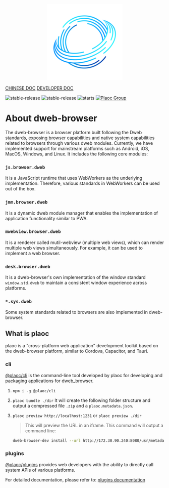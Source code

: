 <p align="center">
<!-- <h1>Dweb-Browser</h1> -->
<img src="./desktop-dev/logo.png" width="240">
</p>

[CHINESE DOC](./README.md.md)
[DEVELOPER DOC](./GET_START_FOR_DEVELOPER.md)

![stable-release](https://img.shields.io/badge/dweb-browser-success)
![stable-release](https://img.shields.io/badge/dweb-plaoc-orange)
![starts](https://shields.io/github/stars/BioforestChain/dweb_browser)
[![Plaoc Group][plaoc-badge]][plaoc-url]

[plaoc-badge]: https://img.shields.io/badge/plaoc-doc-blue
[plaoc-url]: https://github.com/BioforestChain/dweb_browser-docs

# About dweb-browser

The dweb-browser is a browser platform built following the Dweb standards, exposing browser capabilities and native system capabilities related to browsers through various dweb modules. Currently, we have implemented support for mainstream platforms such as Android, iOS, MacOS, Windows, and Linux.
It includes the following core modules:

### `js.browser.dweb`

It is a JavaScript runtime that uses WebWorkers as the underlying implementation. Therefore, various standards in WebWorkers can be used out of the box.

### `jmm.browser.dweb`

It is a dynamic dweb module manager that enables the implementation of application functionality similar to PWA.

### `mwebview.browser.dweb`

It is a renderer called mutil-webview (multiple web views), which can render multiple web views simultaneously. For example, it can be used to implement a web browser.

### `desk.browser.dweb`

It is a dweb-browser's own implementation of the window standard `window.std.dweb` to maintain a consistent window experience across platforms.

### `*.sys.dweb`

Some system standards related to browsers are also implemented in dweb-browser.

## What is plaoc

plaoc is a "cross-platform web application" development toolkit based on the dweb-browser platform, similar to Cordova, Capacitor, and Tauri.

### cli

[@plaoc/cli](https://www.npmjs.com/package/@plaoc/cli) is the command-line tool developed by plaoc for developing and packaging applications for dweb_browser.

1. `npm i -g @plaoc/cli`

2. `plaoc bundle ./dir`
   It will create the following folder structure and output a compressed file `.zip` and a `plaoc.metadata.json`.

3. `plaoc preview http://localhost:1231` or `plaoc preview ./dir`
   > This will preview the URL in an iframe.
   > This command will output a command line:
   ```bash
   dweb-browser-dev install --url http://172.30.90.240:8080/usr/metadata.json
   ```

### plugins

[@plaoc/plugins](https://www.npmjs.com/package/@plaoc/plugins) provides web developers with the ability to directly call system APIs of various platforms.

For detailed documentation, please refer to: [plugins documentation](https://docs.dweb-browser.org/plaoc/)

